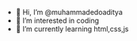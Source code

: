 - 👋 Hi, I’m @muhammadedoaditya
- 👀 I’m interested in coding
- 🌱 I’m currently learning html,css,js


<!---
muhammadedoaditya/muhammadedoaditya is a ✨ special ✨ repository because its `README.md` (this file) appears on your GitHub profile.
You can click the Preview link to take a look at your changes.
--->
